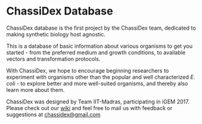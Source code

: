 # ChassiDex Database

ChassiDex database is the first project by the ChassiDex team, dedicated to making synthetic biology host agnostic.

This is a database of basic information about various organisms to get you started - from the preferred medium and growth conditions, to available vectors and transformation protocols. 

With ChassiDex, we hope to encourage beginning researchers to experiment with organisms other than the popular and well characterized *E. coli* - to explore better and more well-suited organisms, and thereby also learn more about them.

ChassiDex was designed by Team IIT-Madras, participating in iGEM 2017. Please check out our [wiki](http://2017.igem.org/Team:IIT-Madras) and feel free to mail us with feedback or suggestions at chassidex@gmail.com
